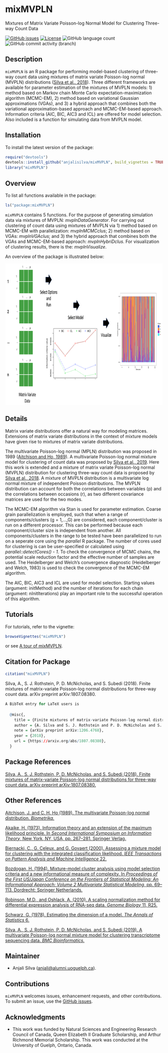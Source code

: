 
<!-- README.md is generated from README.Rmd. Please edit that file -->

# mixMVPLN

Mixtures of Matrix Variate Poisson-log Normal Model for Clustering
Three-way Count Data

<!-- badges: start -->
<!-- https://www.codefactor.io/repository/github/anjalisilva/mixmvpln/issues -->
<!-- [![CodeFactor](https://www.codefactor.io/repository/github/anjalisilva/mixmvpln/badge)](https://www.codefactor.io/repository/github/anjalisilva/mixmvpln)-->

[![GitHub
issues](https://img.shields.io/github/issues/anjalisilva/mixMVPLN)](https://github.com/anjalisilva/mixMVPLN/issues)
[![License](https://img.shields.io/badge/license-MIT-green)](./LICENSE)
![GitHub language
count](https://img.shields.io/github/languages/count/anjalisilva/mixMVPLN)
![GitHub commit activity
(branch)](https://img.shields.io/github/commit-activity/y/anjalisilva/mixMVPLN/master)

<!-- https://shields.io/category/license -->
<!-- badges: end -->

## Description

`mixMVPLN` is an R package for performing model-based clustering of
three-way count data using mixtures of matrix variate Poisson-log normal
(MVPLN) distributions ([Silva et al.,
2018](https://arxiv.org/abs/1807.08380)). Three different frameworks are
available for parameter estimation of the mixtures of MVPLN models: 1)
method based on Markov chain Monte Carlo expectation-maximization
algorithm (MCMC-EM), 2) method based on variational Gaussian
approximations (VGAs), and 3) a hybrid approach that combines both the
variational approximation-based approach and MCMC-EM-based approach.
Information criteria (AIC, BIC, AIC3 and ICL) are offered for model
selection. Also included is a function for simulating data from MVPLN
model.

## Installation

To install the latest version of the package:

``` r
require("devtools")
devtools::install_github("anjalisilva/mixMVPLN", build_vignettes = TRUE)
library("mixMVPLN")
```

## Overview

To list all functions available in the package:

``` r
ls("package:mixMVPLN")
```

`mixMVPLN` contains 5 functions. For the purpose of generating
simulation data via mixtures of MVPLN: *mvplnDataGenerator*. For
carrying out clustering of count data using mixtures of MVPLN via 1)
method based on MCMC-EM with parallelization: *mvplnMCMCclus*; 2) method
based on VGAs: *mvplnVGAclus*; and 3) the hybrid approach that combines
both the VGAs and MCMC-EM-based approach: *mvplnHybriDclus*. For
visualization of clustering results, there is the: *mvplnVisualize*.

An overview of the package is illustrated below:

<div style="text-align:center">

<img src="inst/extdata/Overview_mixMVPLN.png" width="800" height="450"/>

<div style="text-align:left">

<div style="text-align:left">

<div style="text-align:left">


## Details

Matrix variate distributions offer a natural way for modeling matrices.
Extensions of matrix variate distributions in the context of mixture
models have given rise to mixtures of matrix variate distributions.

The multivariate Poisson-log normal (MPLN) distribution was proposed in
1989 ([Aitchison and Ho,
1989](https://www.jstor.org/stable/2336624?seq=1)). A multivariate
Poisson-log normal mixture model for clustering of count data was
proposed by [Silva et al.,
2019](https://pubmed.ncbi.nlm.nih.gov/31311497/). Here this work is
extended and a mixture of matrix variate Poisson-log normal (MVPLN)
distribution for clustering three-way count data is proposed by [Silva
et al., 2018](https://arxiv.org/abs/1807.08380). A mixture of MVPLN
distribution is a multivariate log normal mixture of independent Poisson
distributions. The MVPLN distribution can account for both the
correlations between variables (p) and the correlations between
occasions (r), as two different covariance matrices are used for the two
modes.

The MCMC-EM algorithm via Stan is used for parameter estimation. Coarse
grain parallelization is employed, such that when a range of
components/clusters (g = 1,…,G) are considered, each component/cluster
is run on a different processor. This can be performed because each
component/cluster size is independent from another. All
components/clusters in the range to be tested have been parallelized to
run on a seperate core using the *parallel* R package. The number of
cores used for clustering is can be user-specified or calculated using
*parallel::detectCores() - 1*. To check the convergence of MCMC chains,
the potential scale reduction factor and the effective number of samples
are used. The Heidelberger and Welch’s convergence diagnostic
(Heidelberger and Welch, 1983) is used to check the convergence of the
MCMC-EM algorithm.

The AIC, BIC, AIC3 and ICL are used for model selection. Starting values
(argument: initMethod) and the number of iterations for each chain
(argument: nInitIterations) play an important role to the successful
operation of this algorithm.

## Tutorials

For tutorials, refer to the vignette:

``` r
browseVignettes("mixMVPLN")
```

or see [A tour of
mixMVPLN](https://github.com/anjalisilva/mixMVPLN/blob/master/vignettes/Introduction_mixMVPLN.md).

## Citation for Package

``` r
citation("mixMVPLN")
```

Silva, A., S. J. Rothstein, P. D. McNicholas, and S. Subedi (2018).
Finite mixtures of matrix-variate Poisson-log normal distributions for
three-way count data. arXiv preprint arXiv:1807.08380.

``` r
A BibTeX entry for LaTeX users is

  @misc{,
    title = {Finite mixtures of matrix-variate Poisson-log normal distributions for three-way count data},
    author = {A. Silva and S. J. Rothstein and P. D. McNicholas and S. Subedi},
    note = {arXiv preprint arXiv:1206.4768},
    year = {2018},
    url = {https://arxiv.org/abs/1807.08380},
  }
```

## Package References

[Silva, A., S. J. Rothstein, P. D. McNicholas, and S. Subedi (2018).
Finite mixtures of matrix-variate Poisson-log normal distributions for
three-way count data. arXiv preprint
arXiv:1807.08380.](https://arxiv.org/abs/1807.08380)

## Other References

[Aitchison, J. and C. H. Ho (1989). The multivariate Poisson-log normal
distribution. *Biometrika.*](https://www.jstor.org/stable/2336624?seq=1)

[Akaike, H. (1973). Information theory and an extension of the maximum
likelihood principle. In *Second International Symposium on Information
Theory*, New York, NY, USA, pp. 267–281. Springer
Verlag.](https://link.springer.com/chapter/10.1007/978-1-4612-1694-0_15)

[Biernacki, C., G. Celeux, and G. Govaert (2000). Assessing a mixture
model for clustering with the integrated classification likelihood.
*IEEE Transactions on Pattern Analysis and Machine Intelligence*
22.](https://hal.inria.fr/inria-00073163/document)

[Bozdogan, H. (1994). Mixture-model cluster analysis using model
selection criteria and a new informational measure of complexity. In
*Proceedings of the First US/Japan Conference on the Frontiers of
Statistical Modeling: An Informational Approach: Volume 2 Multivariate
Statistical Modeling*, pp. 69–113. Dordrecht: Springer
Netherlands.](https://link.springer.com/chapter/10.1007/978-94-011-0800-3_3)

[Robinson, M.D., and Oshlack, A. (2010). A scaling normalization method
for differential expression analysis of RNA-seq data. *Genome Biology*
11,
R25.](https://genomebiology.biomedcentral.com/articles/10.1186/gb-2010-11-3-r25)

[Schwarz, G. (1978). Estimating the dimension of a model. *The Annals of
Statistics* 6.](https://www.jstor.org/stable/2958889?seq=1)

[Silva, A., S. J. Rothstein, P. D. McNicholas, and S. Subedi (2019). A
multivariate Poisson-log normal mixture model for clustering
transcriptome sequencing data. *BMC
Bioinformatics.*](https://pubmed.ncbi.nlm.nih.gov/31311497/)

## Maintainer

-   Anjali Silva (<anjali@alumni.uoguelph.ca>).

## Contributions

`mixMVPLN` welcomes issues, enhancement requests, and other
contributions. To submit an issue, use the [GitHub
issues](https://github.com/anjalisilva/mixMVPLN/issues).

## Acknowledgments

-   This work was funded by Natural Sciences and Engineering Research
    Council of Canada, Queen Elizabeth II Graduate Scholarship, and
    Arthur Richmond Memorial Scholarship. This work was conducted at the
    University of Guelph, Ontario, Canada.
